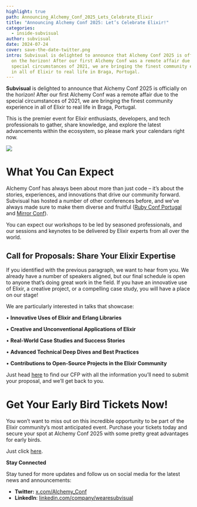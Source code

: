 ```yaml
---
highlight: true
path: Announcing_Alchemy_Conf_2025_Lets_Celebrate_Elixir
title: "Announcing Alchemy Conf 2025: Let’s Celebrate Elixir!"
categories:
  - inside-subvisual
author: subvisual
date: 2024-07-24
cover: save-the-date-twitter.png
intro: Subvisual is delighted to announce that Alchemy Conf 2025 is officially
  on the horizon! After our first Alchemy Conf was a remote affair due to the
  special circumstances of 2021, we are bringing the finest community experience
  in all of Elixir to real life in Braga, Portugal.
---
```

**Subvisual** is delighted to announce that Alchemy Conf 2025 is officially on the horizon! After our first Alchemy Conf was a remote affair due to the special circumstances of 2021, we are bringing the finest community experience in all of Elixir to real life in Braga, Portugal.

This is the premier event for Elixir enthusiasts, developers, and tech professionals to gather, share knowledge, and explore the latest advancements within the ecosystem, so please mark your calendars right now.

![  ](save-the-date-twitter.png "Save the Date")

# What You Can Expect

Alchemy Conf has always been about more than just code – it’s about the stories, experiences, and innovations that drive our community forward. Subvisual has hosted a number of other conferences before, and we’ve always made sure to make them diverse and fruitful ([Ruby Conf Portugal](https://youtu.be/AW-gxe_dQD0?si=0dMkK_TQ5oTK6D0P) and [Mirror Conf](https://www.youtube.com/watch?v=PpONHt-n8eY&list=PLUDr1eD6e8RPlIrUMuVUSIcjx0d7I8i43)).

You can expect our workshops to be led by seasoned professionals, and our sessions and keynotes to be delivered by Elixir experts from all over the world.

## Call for Proposals: Share Your Elixir Expertise

If you identified with the previous paragraph, we want to hear from you. We already have a number of speakers aligned, but our final schedule is open to anyone that’s doing great work in the field. If you have an innovative use of Elixir, a creative project, or a compelling case study, you will have a place on our stage!

We are particularly interested in talks that showcase:

• **Innovative Uses of Elixir and Erlang Libraries**

• **Creative and Unconventional Applications of Elixir**

• **Real-World Case Studies and Success Stories**

• **Advanced Technical Deep Dives and Best Practices**

• **Contributions to Open-Source Projects in the Elixir Community**

Just head [here](https://www.papercall.io/alchemy-conf-2025) to find our CFP with all the information you’ll need to submit your proposal, and we’ll get back to you.

# Get Your Early Bird Tickets Now!

You won’t want to miss out on this incredible opportunity to be part of the Elixir community’s most anticipated event. Purchase your tickets today and secure your spot at Alchemy Conf 2025 with some pretty great advantages for early birds.

Just click [here](https://alchemyconf.com/).

**Stay Connected**

Stay tuned for more updates and follow us on social media for the latest news and announcements:

* **Twitter:** [x.com/Alchemy_Conf](https://x.com/Alchemy_Conf)
* **LinkedIn**: [linkedin.com/company/wearesubvisual](https://www.linkedin.com/company/wearesubvisual)